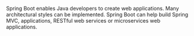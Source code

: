 Spring Boot enables Java developers to create web applications. Many architectural styles can be implemented. Spring Boot can help build Spring MVC, applications, RESTful web services or microservices web applications.
